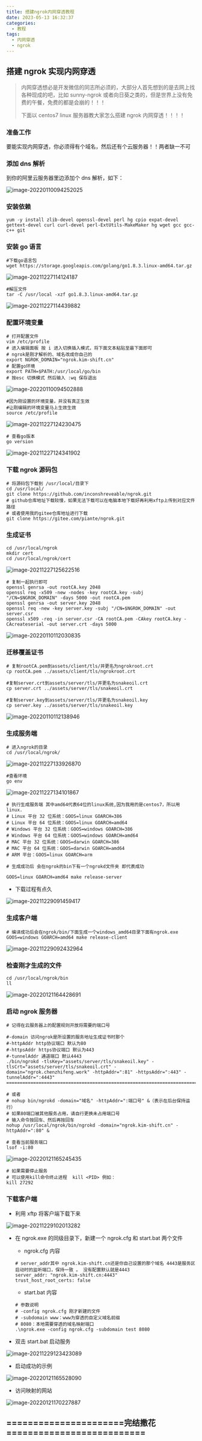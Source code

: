 ```yaml
---
title: 搭建ngrok内网穿透教程
date: 2023-05-13 16:32:37
categories:
  - 教程
tags:
  - 内网穿透
  - ngrok
---
```


## 搭建 ngrok 实现内网穿透

> 内网穿透想必是开发微信的同志所必须的，大部分人首先想到的是去网上找各种现成的吧，比如 sunny-ngrok 或者向日葵之类的，但是世界上没有免费的午餐，免费的都是会崩的！！！
>
> 下面以 centos7 linux 服务器教大家怎么搭建 ngrok 内网穿透！！！！

### 准备工作

要能实现内网穿透，你必须得有个域名，然后还有个云服务器！！两者缺一不可

### 添加 dns 解析

到你的阿里云服务器里边添加个 dns 解析，如下：

![image-20220110094252025](https://gitee.com/gzcc_kims/figure/raw/master/image-20220110094252025.png)

### 安装依赖

```
yum -y install zlib-devel openssl-devel perl hg cpio expat-devel gettext-devel curl curl-devel perl-ExtUtils-MakeMaker hg wget gcc gcc-c++ git
```

### 安装 go 语言

```
#下载go语言包
wget https://storage.googleapis.com/golang/go1.8.3.linux-amd64.tar.gz
```

![image-20211227114124187](https://gitee.com/gzcc_kims/figure/raw/master/image-20211227114124187.png)

```
#解压文件
tar -C /usr/local -xzf go1.8.3.linux-amd64.tar.gz
```

![image-20211227114439882](https://gitee.com/gzcc_kims/figure/raw/master/image-20211227114439882.png)

### 配置环境变量

```
# 打开配置文件
vim /etc/profile
# 进入编辑面板 按 i 进入切换插入模式，将下面文本粘贴至最下面即可
# ngrok是刚才解析的、域名改成你自己的
export NGROK_DOMAIN="ngrok.kim-shift.cn"
# 配置go环境
export PATH=$PATH:/usr/local/go/bin
# 按esc 切换模式 然后输入 :wq 保存退出
```

![image-20220110094502888](https://gitee.com/gzcc_kims/figure/raw/master/image-20220110094502888.png)

```
#因为刚设置的环境变量，并没有真正生效
#让刚编辑的环境变量马上生效生效
source /etc/profile
```

![image-20211227124230475](https://gitee.com/gzcc_kims/figure/raw/master/image-20211227124230475.png)

```
# 查看go版本
go version
```

![image-20211227124341902](https://gitee.com/gzcc_kims/figure/raw/master/image-20211227124341902.png)

### 下载 ngrok 源码包

```
# 将源码包下载到 /usr/local/目录下
cd /usr/local/
git clone https://github.com/inconshreveable/ngrok.git
# github仓库地址下载较慢，如果无法下载可以在电脑本地下载好再利用xftp上传到对应文件路径
# 或者使用我的gitee仓库地址进行下载
git clone https://gitee.com/piante/ngrok.git
```

### 生成证书

```
cd /usr/local/ngrok
mkdir cert
cd /usr/local/ngrok/cert
```

![image-20211227125622516](https://gitee.com/gzcc_kims/figure/raw/master/image-20211227125622516.png)

```
# 复制一起执行即可
openssl genrsa -out rootCA.key 2048
openssl req -x509 -new -nodes -key rootCA.key -subj "/CN=$NGROK_DOMAIN" -days 5000 -out rootCA.pem
openssl genrsa -out server.key 2048
openssl req -new -key server.key -subj "/CN=$NGROK_DOMAIN" -out server.csr
openssl x509 -req -in server.csr -CA rootCA.pem -CAkey rootCA.key -CAcreateserial -out server.crt -days 5000
```

![image-20220110112030835](https://gitee.com/gzcc_kims/figure/raw/master/image-20220110112030835.png)

### 迁移覆盖证书

```
# 复制rootCA.pem到assets/client/tls/并更名为ngrokroot.crt
cp rootCA.pem ../assets/client/tls/ngrokroot.crt

#复制server.crt到assets/server/tls/并更名为snakeoil.crt
cp server.crt ../assets/server/tls/snakeoil.crt

#复制server.key到assets/server/tls/并更名为snakeoil.key
cp server.key ../assets/server/tls/snakeoil.key

```

![image-20220110112138946](https://gitee.com/gzcc_kims/figure/raw/master/image-20220110112138946.png)

### 生成服务端

```
# 进入ngrok的目录
cd /usr/local/ngrok/
```

![image-20211227133926870](https://gitee.com/gzcc_kims/figure/raw/master/image-20211227133926870.png)

```
#查看环境
go env
```

![image-20211227134101867](https://gitee.com/gzcc_kims/figure/raw/master/image-20211227134101867.png)

```
# 执行生成服务端 其中amd64代表64位的linux系统,因为我用的是centos7，所以用linux.
# Linux 平台 32 位系统：GOOS=linux GOARCH=386
# Linux 平台 64 位系统：GOOS=linux GOARCH=amd64
# Windows 平台 32 位系统：GOOS=windows GOARCH=386
# Windows 平台 64 位系统：GOOS=windows GOARCH=amd64
# MAC 平台 32 位系统：GOOS=darwin GOARCH=386
# MAC 平台 64 位系统：GOOS=darwin GOARCH=amd64
# ARM 平台：GOOS=linux GOARCH=arm

# 生成成功后 会在ngrok的bin下有一个ngrokd文件夹 即代表成功

GOOS=linux GOARCH=amd64 make release-server
```

- 下载过程有点久

![image-20211229091459417](https://gitee.com/gzcc_kims/figure/raw/master/image-20211229091459417.png)

### 生成客户端

```
# 编译成功后会在ngrok/bin/下面生成一个windows_amd64目录下面有ngrok.exe
GOOS=windows GOARCH=amd64 make release-client
```

![image-20211229092432964](https://gitee.com/gzcc_kims/figure/raw/master/image-20211229092432964.png)

### 检查刚才生成的文件

```
cd /usr/local/ngrok/bin
ll
```

![image-20220121164428691](https://gitee.com/gzcc_kims/figure/raw/master/image-20220121164428691.png)

### 启动 ngrok 服务器

```
# 记得在云服务器上的配置规则开放将需要的端口号

#-domain 访问ngrok是所设置的服务地址生成证书时那个
#-httpAddr http协议端口 默认为80
#-httpsAddr https协议端口 默认为443
#-tunnelAddr 通道端口 默认4443
./bin/ngrokd -tlsKey="assets/server/tls/snakeoil.key" -tlsCrt="assets/server/tls/snakeoil.crt" -domain="ngrok.chenzhifeng.work" -httpAddr=":81" -httpsAddr=":443" -tunnelAddr=":4443"
===================================================================================

# 或者
# nohup bin/ngrokd -domain="域名" -httpAddr=":端口号" &（表示在后台保持运行）
# 如果80端口被其他服务占用，请自行更换未占用端口号
# 输入命令按回车、然后再按回车
nohup /usr/local/ngrok/bin/ngrokd -domain="ngrok.kim-shift.cn" -httpAddr=":80" &

# 查看当前服务端口
lsof -i:80
```

![image-20220121165245435](https://gitee.com/gzcc_kims/figure/raw/master/image-20220121165245435.png)

```
# 如果需要停止服务
# 可以使用kill命令终止进程  kill <PID> 例如：
kill 27292
```

### 下载客户端

- 利用 xftp 将客户端下载下来

![image-20211229102013282](https://gitee.com/gzcc_kims/figure/raw/master/image-20211229102013282.png)

- 在 ngrok.exe 的同级目录下，新建一个 ngrok.cfg 和 start.bat 两个文件

  - ngrok.cfg 内容

  ```
  # server_addr其中 ngrok.kim-shift.cn还是你自己设置的那个域名 4443是服务区启动时的监听端口，保持一致 。 没有配置默认就是4443
  server_addr: "ngrok.kim-shift.cn:4443"
  trust_host_root_certs: false
  ```

  - start.bat 内容

  ```
  # 参数说明
  # -config ngrok.cfg 刚才新建的文件
  # -subdomain www：www为穿透的自定义域名前缀
  # 8080：本地需要穿透的域名映射端口
  .\ngrok.exe -config ngrok.cfg -subdomain test 8080
  ```

- 双击 start.bat 启动服务

![image-20211229123423089](https://gitee.com/gzcc_kims/figure/raw/master/image-20211229123423089.png)

- 启动成功的示例

![image-20220121165528090](https://gitee.com/gzcc_kims/figure/raw/master/image-20220121165528090.png)

- 访问映射的网站

![image-20220121170227887](https://gitee.com/gzcc_kims/figure/raw/master/image-20220121170227887.png)

## ======================完结撒花==========================
